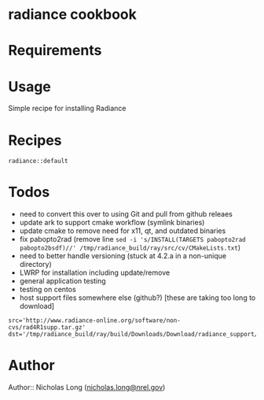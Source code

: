 # radiance cookbook

# Requirements

# Usage

Simple recipe for installing Radiance

# Recipes

`radiance::default`

# Todos

* need to convert this over to using Git and pull from github releaes
* update ark to support cmake workflow (symlink binaries)
* update cmake to remove need for x11, qt, and outdated binaries
* fix pabopto2rad (remove line `sed -i 's/INSTALL(TARGETS pabopto2rad pabopto2bsdf)//' /tmp/radiance_build/ray/src/cv/CMakeLists.txt`)
* need to better handle versioning (stuck at 4.2.a in a non-unique directory)
* LWRP for installation including update/remove 
* general application testing
* testing on centos
* host support files somewhere else (github?) [these are taking too long to download] 


```
src='http://www.radiance-online.org/software/non-cvs/rad4R1supp.tar.gz'
dst='/tmp/radiance_build/ray/build/Downloads/Download/radiance_support/rad4R1supp.tar.gz'
```

# Author

Author:: Nicholas Long (<nicholas.long@nrel.gov>)
